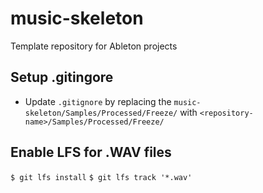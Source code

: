 # music-skeleton
Template repository for Ableton projects

## Setup .gitingore
- Update `.gitignore` by replacing the `music-skeleton/Samples/Processed/Freeze/` with `<repository-name>/Samples/Processed/Freeze/`

## Enable LFS for .WAV files
`$ git lfs install`
`$ git lfs track '*.wav'`
